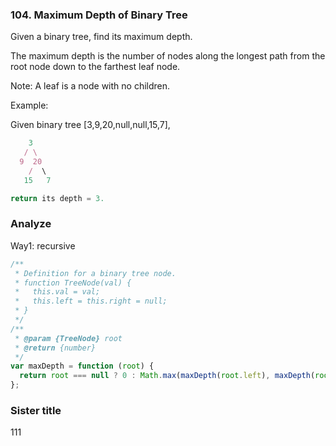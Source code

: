 ### 104. Maximum Depth of Binary Tree

Given a binary tree, find its maximum depth.

The maximum depth is the number of nodes along the longest path from the root node down to the farthest leaf node.

Note: A leaf is a node with no children.

Example:

Given binary tree [3,9,20,null,null,15,7],

```js
    3
   / \
  9  20
    /  \
   15   7

return its depth = 3.
```

### Analyze

Way1: recursive

```js
/**
 * Definition for a binary tree node.
 * function TreeNode(val) {
 *   this.val = val;
 *   this.left = this.right = null;
 * }
 */
/**
 * @param {TreeNode} root
 * @return {number}
 */
var maxDepth = function (root) {
  return root === null ? 0 : Math.max(maxDepth(root.left), maxDepth(root.right)) + 1
};
```

### Sister title

111